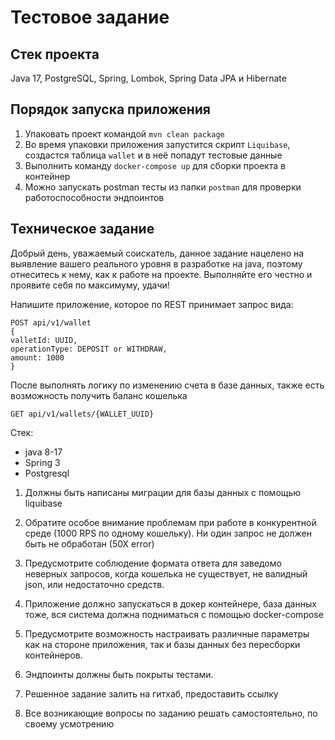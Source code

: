 # Тестовое задание

## Стек проекта

Java 17, PostgreSQL, Spring, Lombok, Spring Data JPA и Hibernate

## Порядок запуска приложения

1. Упаковать проект командой `mvn clean package`
2. Во время упаковки приложения запустится скрипт `Liquibase`, создастся таблица `wallet` и в неё попадут тестовые данные
3. Выполнить команду `docker-compose up` для сборки проекта в контейнер
4. Можно запускать postman тесты из папки `postman` для проверки работоспособности эндпоинтов

## Техническое задание

Добрый день, уважаемый соискатель, данное задание нацелено на выявление вашего
реального уровня в разработке на java, поэтому отнеситесь к нему, как к работе на
проекте. Выполняйте его честно и проявите себя по максимуму, удачи!

Напишите приложение, которое по REST принимает запрос вида:

```agsl
POST api/v1/wallet
{
valletId: UUID,
operationType: DEPOSIT or WITHDRAW,
amount: 1000
}
```

После выполнять логику по изменению счета в базе данных, также есть возможность получить баланс кошелька

```agsl
GET api/v1/wallets/{WALLET_UUID}
```

Стек:
 * java 8-17
 * Spring 3
 * Postgresql

1. Должны быть написаны миграции для базы данных с помощью liquibase

2. Обратите особое внимание проблемам при работе в конкурентной среде (1000 RPS по
одному кошельку). Ни один запрос не должен быть не обработан (50Х error)

3. Предусмотрите соблюдение формата ответа для заведомо неверных запросов, когда
кошелька не существует, не валидный json, или недостаточно средств.

4. Приложение должно запускаться в докер контейнере, база данных тоже, вся система
должна подниматься с помощью docker-compose

5. Предусмотрите возможность настраивать различные параметры как на стороне
приложения, так и базы данных без пересборки контейнеров.

6. Эндпоинты должны быть покрыты тестами.

7. Решенное задание залить на гитхаб, предоставить ссылку

8. Все возникающие вопросы по заданию решать самостоятельно, по своему
усмотрению